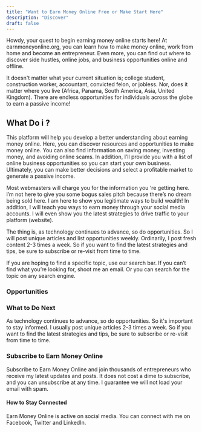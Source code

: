 ```yaml
---
title: "Want to Earn Money Online Free or Make Start Here"
description: "Discover"
draft: false
---
```


Howdy, your quest to begin earning money online starts here! At earnmoneyonline.org, you can learn how to make money online, work from home and become an entrepreneur. Even more, you can find out where to discover side hustles, online jobs, and business opportunities online and offline.

It doesn't matter what your current situation is; college student, construction worker, accountant, convicted felon, or jobless. Nor, does it matter where you live (Africa, Panama, South America, Asia, United Kingdom). There are endless opportunities for individuals across the globe to earn a passive income!

## What Do i ?

This platform will help you develop a better understanding about earning money online. Here, you can discover resources and opportunities to make money online. You can also find information on saving money, investing money, and avoiding online scams. In addition, I’ll provide you with a list of online business opportunities so you can start your own business. Ultimately, you can make better decisions and select a profitable market to generate a passive income.

Most webmasters will charge you for the information you ‘re getting here. I’m not here to give you some bogus sales pitch because there’s no dream being sold here. I am here to show you legitimate ways to build wealth! In addition, I will teach you ways to earn money through your social media accounts. I will even show you the latest strategies to drive traffic to your platform (website).

The thing is, as technology continues to advance, so do opportunities. So I will post unique articles and list opportunities weekly. Ordinarily, I post fresh content 2-3 times a week. So if you want to find the latest strategies and tips, be sure to subscribe or re-visit from time to time.

If you are hoping to find a specific topic, use our search bar. If you can’t find what you’re looking for, shoot me an email. Or you can search for the topic on any search engine.

### Opportunities

### What to Do Next

As technology continues to advance, so do opportunities. So it's important to stay informed. I usually post unique articles 2-3 times a week. So if you want to find the latest strategies and tips, be sure to subscribe or re-visit from time to time.

### Subscribe to Earn Money Online

Subscribe to Earn Money Online and join thousands of entrepreneurs who receive my latest updates and posts. It does not cost a dime to subscribe, and you can unsubscribe at any time. I guarantee we will not load your email with spam.

#### How to Stay Connected

Earn Money Online is active on social media. You can connect with me on Facebook, Twitter and LinkedIn.
